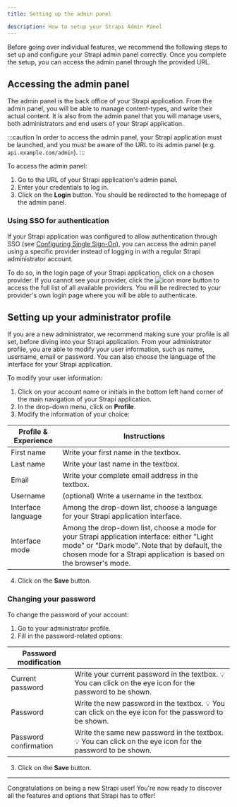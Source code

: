 ```yaml
---
title: Setting up the admin panel

description: How to setup your Strapi Admin Panel
---
```



Before going over individual features, we recommend the following steps to set up and configure your Strapi admin panel correctly. Once you complete the setup, you can access the admin panel through the provided URL.


## Accessing the admin panel


The admin panel is the back office of your Strapi application. From the admin panel, you will be able to manage content-types, and write their actual content. It is also from the admin panel that you will manage users, both administrators and end users of your Strapi application.


:::caution
In order to access the admin panel, your Strapi application must be launched, and you must be aware of the URL to its admin panel (e.g. `api.example.com/admin`).
:::




To access the admin panel:


1. Go to the URL of your Strapi application's admin panel.
2. Enter your credentials to log in.
3. Click on the **Login** button. You should be redirected to the homepage of the admin panel.


### Using SSO for authentication 


If your Strapi application was configured to allow authentication through SSO (see [Configuring Single Sign-On](/user-docs/settings/single-sign-on)), you can access the admin panel using a specific provider instead of logging in with a regular Strapi administrator account.


To do so, in the login page of your Strapi application, click on a chosen provider. If you cannot see your provider, click the ![icon more](/img/assets/getting-started/icon_more.png) button to access the full list of all available providers. You will be redirected to your provider's own login page where you will be able to authenticate.


## Setting up your administrator profile


If you are a new administrator, we recommend making sure your profile is all set, before diving into your Strapi application. From your administrator profile, you are able to modify your user information, such as name, username, email or password. You can also choose the language of the interface for your Strapi application.



To modify your user information:


1. Click on your account name or initials in the bottom left hand corner of the main navigation of your Strapi application.
2. In the drop-down menu, click on **Profile**.
3. Modify the information of your choice:


| Profile & Experience | Instructions                                                                                                                                                                                                      |
| -------------------- | ----------------------------------------------------------------------------------------------------------------------------------------------------------------------------------------------------------------- |
| First name           | Write your first name in the textbox.                                                                                                                                                                             |
| Last name            | Write your last name in the textbox.                                                                                                                                                                              |
| Email                | Write your complete email address in the textbox.                                                                                                                                                                 |
| Username             | (optional) Write a username in the textbox.                                                                                                                                                                       |
| Interface language   | Among the drop-down list, choose a language for your Strapi application interface.                                                                                                                                |
| Interface mode       | Among the drop-down list, choose a mode for your Strapi application interface: either "Light mode" or "Dark mode". Note that by default, the chosen mode for a Strapi application is based on the browser's mode. |


4. Click on the **Save** button.


### Changing your password


To change the password of your account:


1. Go to your administrator profile.
2. Fill in the password-related options:


| Password modification |                                                                                                                  |
| --------------------- | ---------------------------------------------------------------------------------------------------------------- |
| Current password      | Write your current password in the textbox.  💡 You can click on the eye icon for the password to be shown. |
| Password              | Write the new password in the textbox.  💡 You can click on the eye icon for the password to be shown.      |
| Password confirmation | Write the same new password in the textbox.  💡 You can click on the eye icon for the password to be shown. |


3. Click on the **Save** button.


---


Congratulations on being a new Strapi user! You're now ready to discover all the features and options that Strapi has to offer!



